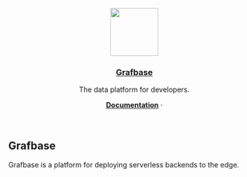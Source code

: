 <p align="center">
  <a href="https://grafbase.com">
    <img src="https://grafbase.com/favicon.png" height="96">
    <h3 align="center">Grafbase</h3>
  </a>
</p>

<p align="center">
  The data platform for developers.
</p>

<p align="center">
  <a href="https://grafbase.com/docs"><strong>Documentation</strong></a> ·
</p>
<br/>

## Grafbase

Grafbase is a platform for deploying serverless backends to the edge.
